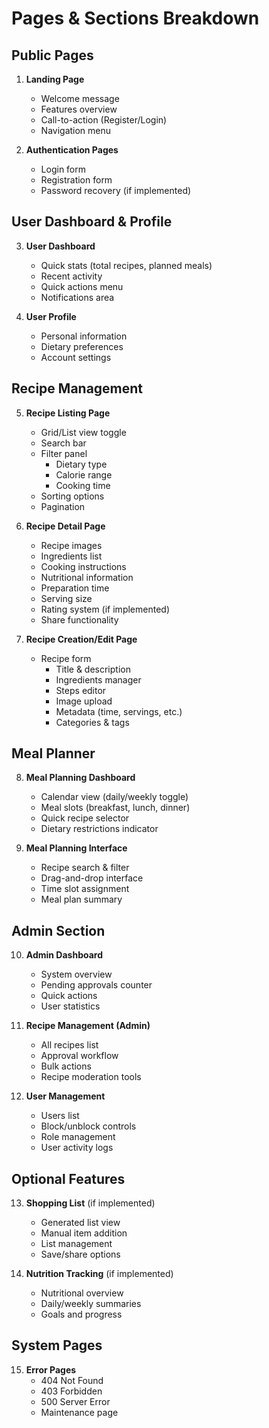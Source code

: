 # Pages & Sections Breakdown

## Public Pages
1. **Landing Page**
   - Welcome message
   - Features overview
   - Call-to-action (Register/Login)
   - Navigation menu

2. **Authentication Pages**
   - Login form
   - Registration form
   - Password recovery (if implemented)

## User Dashboard & Profile
3. **User Dashboard**
   - Quick stats (total recipes, planned meals)
   - Recent activity
   - Quick actions menu
   - Notifications area

4. **User Profile**
   - Personal information
   - Dietary preferences
   - Account settings

## Recipe Management
5. **Recipe Listing Page**
   - Grid/List view toggle
   - Search bar
   - Filter panel
     - Dietary type
     - Calorie range
     - Cooking time
   - Sorting options
   - Pagination

6. **Recipe Detail Page**
   - Recipe images
   - Ingredients list
   - Cooking instructions
   - Nutritional information
   - Preparation time
   - Serving size
   - Rating system (if implemented)
   - Share functionality

7. **Recipe Creation/Edit Page**
   - Recipe form
     - Title & description
     - Ingredients manager
     - Steps editor
     - Image upload
     - Metadata (time, servings, etc.)
     - Categories & tags

## Meal Planner
8. **Meal Planning Dashboard**
   - Calendar view (daily/weekly toggle)
   - Meal slots (breakfast, lunch, dinner)
   - Quick recipe selector
   - Dietary restrictions indicator

9. **Meal Planning Interface**
   - Recipe search & filter
   - Drag-and-drop interface
   - Time slot assignment
   - Meal plan summary

## Admin Section
10. **Admin Dashboard**
    - System overview
    - Pending approvals counter
    - Quick actions
    - User statistics

11. **Recipe Management (Admin)**
    - All recipes list
    - Approval workflow
    - Bulk actions
    - Recipe moderation tools

12. **User Management**
    - Users list
    - Block/unblock controls
    - Role management
    - User activity logs

## Optional Features
13. **Shopping List** (if implemented)
    - Generated list view
    - Manual item addition
    - List management
    - Save/share options

14. **Nutrition Tracking** (if implemented)
    - Nutritional overview
    - Daily/weekly summaries
    - Goals and progress

## System Pages
15. **Error Pages**
    - 404 Not Found
    - 403 Forbidden
    - 500 Server Error
    - Maintenance page